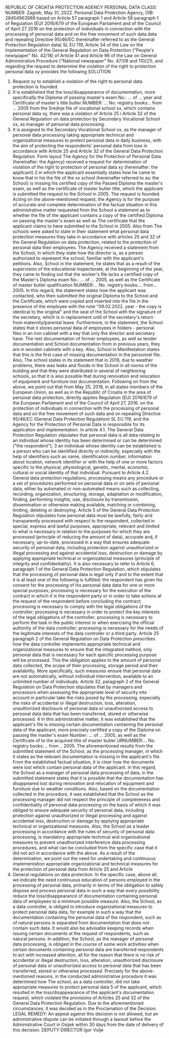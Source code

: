REPUBLIC OF CROATIA
PROTECTION AGENCY
PERSONAL DATA
CLASS:
NUMBER:
Zagreb, May 31, 2022.
Personal Data Protection Agency, OIB: 28454963989 based on Article 57 paragraph
1 and Article 58 paragraph 1 of Regulation (EU) 2016/679 of the European Parliament and of the Council of April 27
2016 on the protection of individuals in connection with the processing of personal data and on the free movement of such data
data and repealing Directive 95/46/EC (hereinafter referred to as the General Protection Regulation
data) SL EU 119, Article 34 of the Law on the Implementation of the General Regulation on Data Protection ("People's
newspaper" No. 42/18) of Article 41 and Article 96 of the Law on General Administrative Procedure ("National
newspaper" No. 47/09 and 110/21), and regarding the request to determine the violation of the right to protection
personal data xy provides the following
SOLUTION
1. Request xy to establish a violation of the right to personal data protection is founded.
2. It is established that the loss/disappearance of documentation, more specifically the Diploma of passing
master's exam No.: ... of ... year and Certificate of master's title
butler NUMBER: ... No. registry books:.. from ... 2005 from the Srednje file
of vocational school xx, which contains personal data xy, there was a violation of Article 25 i
Article 32 of the General Regulation on data protection by Secondary Vocational School xx, as
manager of personal data processing.
3. It is assigned to the Secondary Vocational School xx, as the manager of personal data processing
taking appropriate technical and organizational measures to protect personal data
in daily business, with the aim of protecting the respondents' personal data from loss
in accordance with Article 25 and Article 32 of the General Data Protection Regulation.
Form layout
The Agency for the Protection of Personal Data (hereinafter: the Agency) received a request for
determination of violation of the right to protection of personal data xy (hereinafter: the applicant)
2
in which the applicant essentially states how he came to know that in his
the file of the xx school (hereinafter referred to as: the School) is missing his certified copy of the Passed Diploma
the master's exam, as well as the certificate of master butler title, which the applicant is
submitted the request to the School in 2005.
The request is founded.
Acting on the above-mentioned request, the Agency is for the purpose of accurate and complete
determination of the factual situation in this administrative matter requested from the School a statement as to whether the file
of the applicant contains a copy of the certified Diploma on passing the master's exam as well as
The certificate that the applicant claims to have submitted to the School in 2005. Also from
The schools were asked to state in their statement what personal data protection measures they take
in accordance with articles 25 and 32 of the General Regulation on data protection, related to the protection of personal data
their employees.
The Agency received a statement from the School, in which they state how the director is, as a person
authorized to represent the school, familiar with the applicant's petitions. Also, School
in the statement, he states that as a result of the supervision of the educational inspectorate, at the beginning of the year, they came to
finding out that the worker's file lacks a certified copy of the Master's Diploma
exam No.: ... of ... 2005, as well as the Certificate of master butler qualification
NUMBER:... No. registry books:... from... 2005. In this regard, the statement states
how the applicant was contacted, who then submitted the original Diploma to the School
and the Certificate, which were copied and inserted into the file in the presence of the employee with the note "09.02.2022.
year - the copy is identical to the original" and the seal of the School with the signature of the secretary, which is in replacement until
of the secretary's return from maternity/parental leave.
Furthermore, in the statement, the School states that it stores personal data of employees in folders -
personal files in an iron cabinet with a key that only the director and secretary have. The rest
documentation of former employees, as well as tender documentation and School documentation from
in previous years, they are in wooden cabinets with a key. Also, School in Manifestation
states that this is the first case of missing documentation in the personnel file. Also,
The school states in its statement that in 2019, due to weather problems, there was
leaks and floods in the School in all rooms of the building and that they were distributed in several
of neighboring schools, so that it is also possible that during renovation and relocation of equipment and furniture
lost documentation.
Following on from the above, we point out that from May 25, 2018, in all states
members of the European Union, as well as in the Republic of Croatia in the area of personal data protection,
directly applies Regulation (EU) 2016/679 of the European Parliament and of the Council of April 27, 2016.
on the protection of individuals in connection with the processing of personal data and on the free movement of such data
and on repealing Directive 95/46/EC (General Data Protection Regulation) SL EU 119, and
the Agency for the Protection of Personal Data is responsible for its application and implementation.
In article 4.1. The General Data Protection Regulation stipulates that personal data is all
data relating to an individual whose identity has been determined or can be determined ("the respondent");
3
an individual whose identity can be established is a person who can be identified directly or
indirectly, especially with the help of identifiers such as name, identification number, information about
location, network identifier or with the help of one or more factors specific to the physical,
physiological, genetic, mental, economic, cultural or social identity of that individual.
Pursuant to Article 4.2. General data protection regulations, processing means any procedure or
a set of procedures performed on personal data or on sets of personal data,
either by automated or non-automated means such as collecting, recording,
organization, structuring, storage, adaptation or modification, finding, performing insights,
use, disclosure by transmission, dissemination or otherwise making available,
matching or combining, limiting, deleting or destroying.
Article 5 of the General Data Protection Regulation stipulates how personal data must be
lawfully, fairly and transparently processed with respect to the respondent, collected in special,
express and lawful purposes, appropriate, relevant and limited to what is necessary in relation to
the purposes for which they are processed (principle of reducing the amount of data), accurate and, if necessary, up-to-date,
processed in a way that ensures adequate security of personal data, including
protection against unauthorized or illegal processing and against accidental loss, destruction or damage
by applying appropriate technical or organizational measures (principle of integrity and
confidentiality).
It is also necessary to refer to Article 6, paragraph 1 of the General Data Protection Regulation, which
stipulates that the processing of personal data is legal only if and to the extent that it is
at least one of the following is fulfilled: the respondent has given his consent for the processing of his personal data
data for one or more special purposes; processing is necessary for the execution of the contract in which it is
the respondent party or in order to take actions at the request of the respondent before concluding the contract;
processing is necessary to comply with the legal obligations of the controller; processing is necessary in order to
protect the key interests of the legal obligations of the controller; processing is necessary to perform the task
in the public interest or when exercising the official authority of the data controller; processing is necessary for
the needs of the legitimate interests of the data controller or a third party.
Article 25 paragraph 2 of the General Regulation on Data Protection prescribes how the data controller
implements appropriate technical and organizational measures to ensure that the integrated
method, only personal data that is necessary for each specific processing purpose will be processed. This
the obligation applies to the amount of personal data collected, the scope of their processing,
storage period and their availability. More specifically, such measures ensure that personal
data are not automatically, without individual intervention, available to an unlimited number of individuals.
Article 32, paragraph 2 of the General Regulation on Data Protection stipulates that by
managers and processors when assessing the appropriate level of security into account in particular
take the risks posed by the processing, especially the risks of accidental or illegal destruction,
loss, alteration, unauthorized disclosure of personal data or unauthorized access to personal data
data that has been transferred, stored or otherwise processed.
4
In this administrative matter, it was established that the applicant's file is missing
certain documentation containing the personal data of the applicant, more precisely certified
a copy of the Diploma on passing the master's exam Number: ... of ... 2005, as well as the Certificate of
to the acquired title of master butler URNUMBER:... No. registry books:... from .. 2005.
The aforementioned results from the submitted statement of the School, as the processing manager, in which it states
as the relevant documentation is missing in the applicant's file.
From the established factual situation, it is clear how the documents were lost
which contain personal data of the applicant. In this regard, the School as a manager of personal data processing
of data, in the submitted statement states that it is possible that the documentation has disappeared
lost during renovation and relocation of equipment and furniture due to weather conditions.
Also, based on the documentation collected in the procedure, it was established that the School as
the processing manager did not respect the principle of completeness and confidentiality of personal data processing
on the basis of which it was obliged to ensure adequate security of personal data, including
protection against unauthorized or illegal processing and against accidental loss, destruction or damage
by applying appropriate technical or organizational measures. Also, the School as a leader
processing in accordance with the rules of security of personal data processing, is mandatory
appropriate technical and organizational measures to prevent unauthorized interference
data processing procedures, and what can be concluded from the specific case that it did not act
in accordance with the above.
As a result of the determination, we point out the need for undertaking and continuous implementation
appropriate organizational and technical measures for the protection of personal data from Article 25 and Article
32. General regulations on data protection. In the specific case, above all, we indicate the need
continuous education of persons employed in the processing of personal data, primarily in terms of
the obligation to safely dispose and process personal data in such a way that every possibility
reduce the loss/disappearance of documentation containing personal data of employees to a minimum
possible measure.
Also, the School, as a data controller, is obliged to introduce organizational measures to protect personal data
data, for example in such a way that the documentation containing the personal data of the respondent, such as
of natural persons is separated from documentation that does not contain such data. It would also be advisable
keeping records when issuing certain documents at the request of respondents, such as
natural persons. In addition, the School, as the manager of personal data processing, is obliged in the course of some
work activities when certain documents containing personal data are transferred
respondents to act with increased attention, all for the reason that there is no risk of accidental
or illegal destruction, loss, alteration, unauthorized disclosure of personal data or
unauthorized access to personal data that has been transferred, stored or otherwise
processed.
Precisely for the above-mentioned reasons, in the conducted administrative procedure it was determined how
The school, as a data controller, did not take appropriate measures to protect personal data
5
of the applicant, which resulted in the loss/disappearance of the applicant's documentation
request, which violated the provisions of Articles 25 and 32 of the General Data Protection Regulation.
Due to the aforementioned circumstances, it was decided as in the Proclamation of the Decision.
LEGAL REMEDY:
An appeal against this decision is not allowed, but an administrative dispute can be initiated through a lawsuit
before the Administrative Court in Osijek within 30 days from the date of delivery of this decision.
DEPUTY DIRECTOR
Igor Vulje
